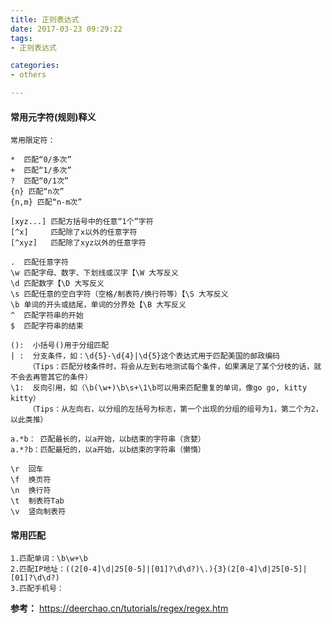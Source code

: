 ```yaml
---
title: 正则表达式
date: 2017-03-23 09:29:22
tags: 
- 正则表达式

categories:
- others

---
```


####  常用元字符(规则)释义

    常用限定符：
    
    *  匹配“0/多次”
    +  匹配“1/多次”
    ?  匹配“0/1次”
    {n} 匹配“n次”
    {n,m} 匹配“n-m次”
    
    [xyz...] 匹配方括号中的任意“1个”字符
    [^x]     匹配除了x以外的任意字符
    [^xyz]   匹配除了xyz以外的任意字符
    
    .  匹配任意字符
    \w 匹配字母、数字、下划线或汉字【\W 大写反义
    \d 匹配数字【\D 大写反义
    \s 匹配任意的空白字符（空格/制表符/换行符等）【\S 大写反义
    \b 单词的开头或结尾，单词的分界处【\B 大写反义
    ^  匹配字符串的开始
    $  匹配字符串的结束
    
    ():  小括号()用于分组匹配
    | :  分支条件，如：\d{5}-\d{4}|\d{5}这个表达式用于匹配美国的邮政编码 
        （Tips：匹配分枝条件时，将会从左到右地测试每个条件，如果满足了某个分枝的话，就不会去再管其它的条件）
    \1:  反向引用，如（\b(\w+)\b\s+\1\b可以用来匹配重复的单词，像go go, kitty kitty）
        （Tips：从左向右，以分组的左括号为标志，第一个出现的分组的组号为1，第二个为2，以此类推）
    
    a.*b： 匹配最长的，以a开始，以b结束的字符串（贪婪）
    a.*?b：匹配最短的，以a开始，以b结束的字符串（懒惰）
    
    \r	回车
    \f	换页符
    \n	换行符
    \t	制表符Tab
    \v	竖向制表符
    
####  常用匹配
    
    1.匹配单词：\b\w+\b
    2.匹配IP地址：((2[0-4]\d|25[0-5]|[01]?\d\d?)\.){3}(2[0-4]\d|25[0-5]|[01]?\d\d?)
    3.匹配手机号：
   

**参考：** https://deerchao.cn/tutorials/regex/regex.htm